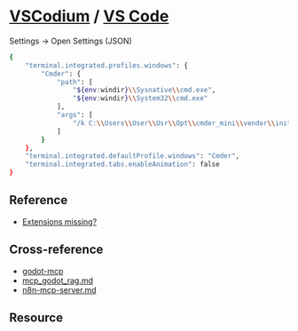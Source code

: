 # [VSCodium](https://vscodium.com/) / [VS Code](https://code.visualstudio.com)

Settings → Open Settings (JSON)

```sh
{
    "terminal.integrated.profiles.windows": {
        "Cmder": {
            "path": [
                "${env:windir}\\Sysnative\\cmd.exe",
                "${env:windir}\\System32\\cmd.exe"
            ],
            "args": [
                "/k C:\\Users\\User\\Usr\\Opt\\cmder_mini\\vendor\\init.bat"
            ]
        }
    },
    "terminal.integrated.defaultProfile.windows": "Cmder",
    "terminal.integrated.tabs.enableAnimation": false
}
```

## Reference

- [Extensions missing?](https://www.reddit.com/r/vscode/comments/kb0eb5/extensions_missing/)

## Cross-reference

- [godot-mcp](https://scillidan.github.io/notes/srv/godot-mcp.html)
- [mcp_godot_rag.md](https://scillidan.github.io/notes/srv/mcp_godot_rag.html)
- [n8n-mcp-server.md](https://scillidan.github.io/notes/srv/n8n-mcp-server.html)

## Resource

```{include} opt/vscodium/ltex-ls-plus.md
```